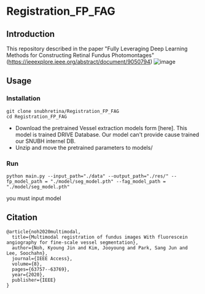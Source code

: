 # Registration_FP_FAG

## Introduction
This repository described in the paper "Fully Leveraging Deep Learning Methods for Constructing Retinal Fundus Photomontages" (https://ieeexplore.ieee.org/abstract/document/9050794)
![image](https://user-images.githubusercontent.com/64057617/156965423-d221dfdf-4f23-4339-8863-950da048c9fa.png)
## Usage

### Installation
```
git clone snubhretina/Registration_FP_FAG
cd Registration_FP_FAG
```

* Download the pretrained Vessel extraction models form [here]. This model is trained DRIVE Database. Our model can't provide cause trained our SNUBH internel DB.
* Unzip and move the pretrained parameters to models/

### Run
```
python main.py --input_path="./data" --output_path="./res/" --fp_model_path = "./model/seg_model.pth" --fag_model_path = "./model/seg_model.pth"
```
you must input model


## Citation
```
@article{noh2020multimodal,
  title={Multimodal registration of fundus images With fluorescein angiography for fine-scale vessel segmentation},
  author={Noh, Kyoung Jin and Kim, Jooyoung and Park, Sang Jun and Lee, Soochahn},
  journal={IEEE Access},
  volume={8},
  pages={63757--63769},
  year={2020},
  publisher={IEEE}
}
```

